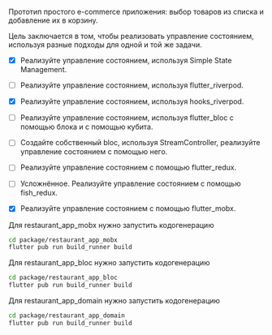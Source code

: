 Прототип простого e-commerce приложения: выбор товаров из списка и добавление их в корзину.

Цель заключается в том, чтобы реализовать управление состоянием, используя разные подходы для одной и той же задачи.

- [x] Реализуйте управление состоянием, используя Simple State Management.
- [ ] Реализуйте управление состоянием, используя flutter_riverpod.
- [x] Реализуйте управление состоянием, используя hooks_riverpod.
- [ ] Реализуйте управление состоянием, используя flutter_bloc с помощью блока и с помощью кубита.
- [ ] Создайте собственный bloc, используя StreamController, реализуйте управление состоянием с помощью него.
- [ ] Реализуйте управление состоянием с помощью flutter_redux.
- [ ] Усложнённое. Реализуйте управление состоянием с помощью fish_redux.
- [x] Реализуйте управление состоянием с помощью flutter_mobx.


Для restaurant_app_mobx нужно запустить кодогенерацию

```bash
cd package/restaurant_app_mobx
flutter pub run build_runner build
```

Для restaurant_app_bloc нужно запустить кодогенерацию

```bash
cd package/restaurant_app_bloc
flutter pub run build_runner build
```

Для restaurant_app_domain нужно запустить кодогенерацию

```bash
cd package/restaurant_app_domain
flutter pub run build_runner build
```